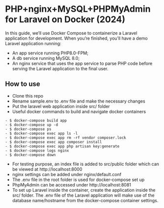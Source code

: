 # PHP+nginx+MySQL+PHPMyAdmin for Laravel on Docker (2024)
In this guide, we’ll use Docker Compose to containerize a Laravel application for development. When you’re finished, you’ll have a demo Laravel application running:

* An app service running PHP8.0-FPM;
* A db service running MySQL 8.0;
* An nginx service that uses the app service to parse PHP code before serving the Laravel application to the final user.

## How to use

- Clone this repo
- Rename sample.env to .env file and make the necessary changes 
- Put the laravel web application inside src/ folder
- Useful docker commands to build and navigate docker containers
```
- $ docker-compose build app
- $ docker-compose up -d
- $ docker-compose ps
- $ docker-compose exec app ls -l
- $ docker-compose exec app rm -rf vendor composer.lock
- $ docker-compose exec app composer install
- $ docker-compose exec app php artisan key:generate
- $ docker-compose logs nginx
- $ docker-compose down
```
- For testing purpose, an index file is added to src/public folder which can be viewed at http://localhost:8000
- nginx settings can be added under nginx/default.conf
- The .env file in the root folder is used for docker-compose set up
- PhpMyAdmin can be accessed under http://localhost:8081
- To set up Laravel inside the container, create the application inside the src/ folder. The .env file of the Laravel application will make use of the database name/hostname from the docker-compose container settings.
